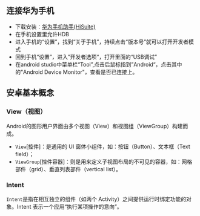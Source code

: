 
## 连接华为手机
* 下载安装：[华为手机助手(HiSuite)](https://consumer.huawei.com/cn/support/hisuite/)
* 在手机设置里允许HDB
* 进入手机的“设置”，找到“关于手机”，持续点击“版本号”就可以打开开发者模式
* 回到手机“设置”，进入”开发者选项“，打开里面的“USB调试”
* 在android studio中菜单栏“Tool”,点击后鼠标指到”Android“，点击其中的"Android Device Monitor"，查看是否已连接上。

## 安卓基本概念
### View（视图）
Android的图形用户界面由多个视图（View）和视图组（ViewGroup）构建而成。
* `View`[控件]：是通用的 UI 窗体小组件，如：按钮（Button）、文本框（Text field）；
* `ViewGroup`[控件容器]：则是用来定义子视图布局的不可见的容器，如：网格部件（grid）、垂直列表部件（vertical list）。

### Intent
`Intent`是指在相互独立的组件（如两个 Activity）之间提供运行时绑定功能的对象。Intent 表示一个应用“执行某项操作的意向”。